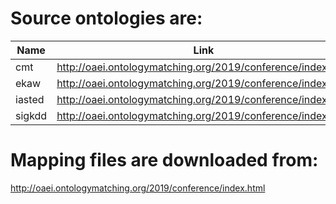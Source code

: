 # Source ontologies are:
| Name | Link |
| ------------- |:-------------:|
| cmt |http://oaei.ontologymatching.org/2019/conference/index.html|
|ekaw |http://oaei.ontologymatching.org/2019/conference/index.html|
|iasted |http://oaei.ontologymatching.org/2019/conference/index.html|
|sigkdd |http://oaei.ontologymatching.org/2019/conference/index.html|

# Mapping files are downloaded from:
http://oaei.ontologymatching.org/2019/conference/index.html


